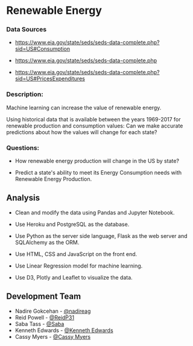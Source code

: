 # Renewable Energy

### Data Sources
* https://www.eia.gov/state/seds/seds-data-complete.php?sid=US#Consumption

* https://www.eia.gov/state/seds/seds-data-complete.php

* https://www.eia.gov/state/seds/seds-data-complete.php?sid=US#PricesExpenditures 


### Description:

Machine learning can increase the value of renewable energy. 

Using historical data that is available between the years 1969-2017 for renewable production and consumption values: Can we make accurate predictions about how the values will change for each state?

### Questions:

* How renewable energy production will change in the US by state?
 
* Predict a state's ability to meet its Energy Consumption needs with Renewable Energy Production.

## Analysis

* Clean and modify the data using Pandas and Jupyter Notebook.

* Use Heroku and PostgreSQL as the database.

* Use Python as the server side language, Flask as the web server and SQLAlchemy as the ORM.

* Use HTML, CSS and JavaScript on the front end.

* Use Linear Regression model for machine learning.

* Use D3, Plotly and Leaflet to visualize the data. 


## Development Team
* Nadire Gokcehan - [@nadireag](https://github.com/nadireag)
* Reid Powell - [@ReidP31](https://github.com/ReidP31)
* Saba Tass - [@Saba](https://github.com/SabaTass)
* Kenneth Edwards - [@Kenneth Edwards](https://github.com/Kenneth-Edwards)
* Cassy Myers - [@Cassy Myers](https://github.com/CassPMyers)
